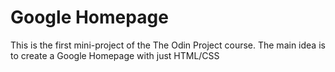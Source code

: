# Google Homepage

This is the first mini-project of the The Odin Project course.
The main idea is to create a Google Homepage with just HTML/CSS
